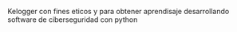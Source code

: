 Kelogger con fines eticos y para obtener aprendisaje desarrollando software de ciberseguridad con python
